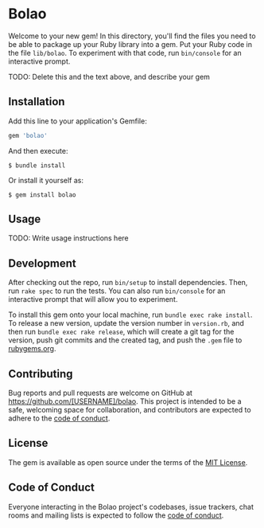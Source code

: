# Bolao

Welcome to your new gem! In this directory, you'll find the files you need to be able to package up your Ruby library into a gem. Put your Ruby code in the file `lib/bolao`. To experiment with that code, run `bin/console` for an interactive prompt.

TODO: Delete this and the text above, and describe your gem

## Installation

Add this line to your application's Gemfile:

```ruby
gem 'bolao'
```

And then execute:

    $ bundle install

Or install it yourself as:

    $ gem install bolao

## Usage

TODO: Write usage instructions here

## Development

After checking out the repo, run `bin/setup` to install dependencies. Then, run `rake spec` to run the tests. You can also run `bin/console` for an interactive prompt that will allow you to experiment.

To install this gem onto your local machine, run `bundle exec rake install`. To release a new version, update the version number in `version.rb`, and then run `bundle exec rake release`, which will create a git tag for the version, push git commits and the created tag, and push the `.gem` file to [rubygems.org](https://rubygems.org).

## Contributing

Bug reports and pull requests are welcome on GitHub at https://github.com/[USERNAME]/bolao. This project is intended to be a safe, welcoming space for collaboration, and contributors are expected to adhere to the [code of conduct](https://github.com/[USERNAME]/bolao/blob/main/CODE_OF_CONDUCT.md).

## License

The gem is available as open source under the terms of the [MIT License](https://opensource.org/licenses/MIT).

## Code of Conduct

Everyone interacting in the Bolao project's codebases, issue trackers, chat rooms and mailing lists is expected to follow the [code of conduct](https://github.com/[USERNAME]/bolao/blob/main/CODE_OF_CONDUCT.md).
